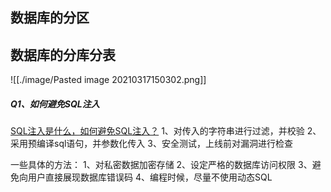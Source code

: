 ## 数据库的分区






## 数据库的分库分表
![[./image/Pasted image 20210317150302.png]]


##### Q1、如何避免SQL注入
[SQL注入是什么，如何避免SQL注入？](http://c.biancheng.net/view/8283.html)
1、对传入的字符串进行过滤，并校验
2、采用预编译sql语句，并参数化传入
3、安全测试，上线前对漏洞进行检查

一些具体的方法：
1、对私密数据加密存储
2、设定严格的数据库访问权限
3、避免向用户直接展现数据库错误码
4、编程时候，尽量不使用动态SQL


